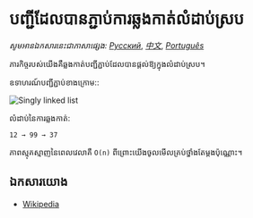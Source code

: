 # បញ្ជី​ដែល​បាន​ភ្ជាប់​ការ​ឆ្លងកាត់​លំដាប់​ស្រប

_សូមអានឯកសារនេះជាភាសាផ្សេង:_
[_Русский_](README.ru-RU.md),
[_中文_](README.zh-CN.md),
[_Português_](README.pt-BR.md)

ភារកិច្ចរបស់យើងគឺឆ្លងកាត់បញ្ជីភ្ជាប់ដែលបានផ្តល់ឱ្យក្នុងលំដាប់ស្រប។

ឧទាហរណ៍បញ្ជីភ្ជាប់ខាងក្រោម::

![Singly linked list](https://upload.wikimedia.org/wikipedia/commons/6/6d/Singly-linked-list.svg)

លំដាប់នៃការឆ្លងកាត់:


```text
12 → 99 → 37
```
ភាពស្មុគស្មាញនៃពេលវេលាគឺ `O(n)` ពីព្រោះយើងចូលមើលគ្រប់ថ្នាំងតែម្តងប៉ុណ្ណោះ។

## ឯកសារយោង

- [Wikipedia](https://en.wikipedia.org/wiki/Linked_list)